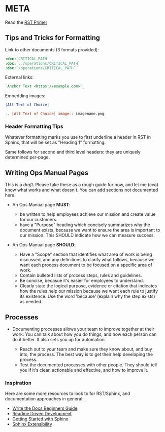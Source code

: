# META

Read the [RST
Primer](https://www.sphinx-doc.org/en/master/usage/restructuredtext/basics.html)

## Tips and Tricks for Formatting

Link to other documents (3 formats provided):

``` rst
:doc:`CRITICAL_PATH`
:doc:`../operations/CRITICAL_PATH`
:doc:`/operations/CRITICAL_PATH`
```

External links:

``` rest
`Anchor Text <https://example.com>`_
```

Embedding images:

``` rst
|Alt Text of Choice|

.. |Alt Text of Choice| image:: imagename.png
```

### Header Formatting Tips

Whatever formatting marks you use to first underline a header in RST in
Sphinx, that will be set as "Heading 1" formatting.

Same follows for second and third level headers: they are uniquely
determined per-page.

## Writing Ops Manual Pages

This is a *draft*. Please take these as a rough guide for now, and let
me (cvo) know what works and what doesn't. You can add sections not
documented here.

  - An Ops Manual page **MUST**:
    
      - be written to help employees achieve our mission and create
        value for our customers.
      - have a "Purpose" heading which concisely summarizes why the
        document exists, because we want to ensure the area is important
        to our mission. This SHOULD indicate how we can measure success.

  - An Ops Manual page **SHOULD**:
    
      - Have a "Scope" section that identifies what area of work is
        being discussed, and any definitions to clarify what follows,
        because we want each process document to be focused on a
        specific area of work.
      - Contain bulleted lists of process steps, rules and guidelines.
      - Be concise, becasue it's easier for employees to understand.
      - Clearly state the logical purpose, evidence or citation that
        indicates how the rules help our mission because we want each
        rule to justify its existence. Use the word 'because' (explain
        why the step exists) as needed.

## Processes

  - Documenting processes allows your team to improve together at their
    work. You can talk about how you do things, and how each person can
    do it better. It also sets you up for automation.
    
      - Reach out to your team and make sure they know about, and buy
        into, the process. The best way is to get their help developing
        the process.
      - Test the documented processes with other people. They should
        tell you if it's clear, actionable and effective, and how to
        improve it.

### Inspiration

Here are some more resources to look to for RST/Sphinx, and
documentation approaches in general:

  - [Write the Docs Beginners
    Guide](https://www.writethedocs.org/guide/writing/beginners-guide-to-docs/)
  - [Readme Driven
    Development](https://tom.preston-werner.com/2010/08/23/readme-driven-development.html)
  - [Getting Started with
    Sphinx](https://docs.readthedocs.io/en/stable/intro/getting-started-with-sphinx.html)
  - [Sphinx
    Extensibility](https://www.sphinx-doc.org/en/master/usage/extensions/index.html)
